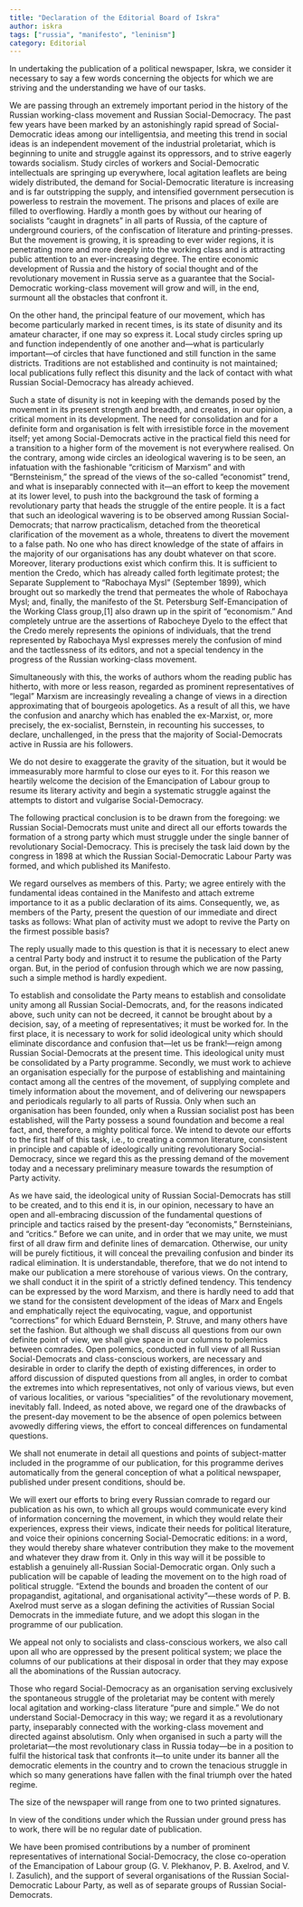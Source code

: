 ```yaml
---
title: "Declaration of the Editorial Board of Iskra"
author: iskra
tags: ["russia", "manifesto", "leninism"]
category: Editorial
---
```


In undertaking the publication of a political newspaper, Iskra, we consider it necessary to say a few words concerning the objects for which we are striving and the understanding we have of our tasks.

We are passing through an extremely important period in the history of the Russian working-class movement and Russian Social-Democracy. The past few years have been marked by an astonishingly rapid spread of Social-Democratic ideas among our intelligentsia, and meeting this trend in social ideas is an independent movement of the industrial proletariat, which is beginning to unite and struggle against its oppressors, and to strive eagerly towards socialism. Study circles of workers and Social-Democratic intellectuals are springing up everywhere, local agitation leaflets are being widely distributed, the demand for Social-Democratic literature is increasing and is far outstripping the supply, and intensified government persecution is powerless to restrain the movement. The prisons and places of exile are filled to overflowing. Hardly a month goes by without our hearing of socialists “caught in dragnets” in all parts of Russia, of the capture of underground couriers, of the confiscation of literature and printing-presses. But the movement is growing, it is spreading to ever wider regions, it is penetrating more and more deeply into the working class and is attracting public attention to an ever-increasing degree. The entire economic development of Russia and the history of social thought and of the revolutionary movement in Russia serve   as a guarantee that the Social-Democratic working-class movement will grow and will, in the end, surmount all the obstacles that confront it.

On the other hand, the principal feature of our movement, which has become particularly marked in recent times, is its state of disunity and its amateur character, if one may so express it. Local study circles spring up and function independently of one another and—what is particularly important—of circles that have functioned and still function in the same districts. Traditions are not established and continuity is not maintained; local publications fully reflect this disunity and the lack of contact with what Russian Social-Democracy has already achieved.

Such a state of disunity is not in keeping with the demands posed by the movement in its present strength and breadth, and creates, in our opinion, a critical moment in its development. The need for consolidation and for a definite form and organisation is felt with irresistible force in the movement itself; yet among Social-Democrats active in the practical field this need for a transition to a higher form of the movement is not everywhere realised. On the contrary, among wide circles an ideological wavering is to be seen, an infatuation with the fashionable “criticism of Marxism” and with “Bernsteinism,” the spread of the views of the so-called “economist” trend, and what is inseparably connected with it—an effort to keep the movement at its lower level, to push into the background the task of forming a revolutionary party that heads the struggle of the entire people. It is a fact that such an ideological wavering is to be observed among Russian Social-Democrats; that narrow practicalism, detached from the theoretical clarification of the movement as a whole, threatens to divert the movement to a false path. No one who has direct knowledge of the state of affairs in the majority of our organisations has any doubt whatever on that score. Moreover, literary productions exist which confirm this. It is sufficient to mention the Credo, which has already called forth legitimate protest; the Separate Supplement to “Rabochaya Mysl” (September 1899), which brought out so markedly the trend that permeates the whole of Rabochaya Mysl; and, finally, the manifesto of the St. Petersburg Self-Emancipation of   the Working Class group,[1] also drawn up in the spirit of “economism.” And completely untrue are the assertions of Rabocheye Dyelo to the effect that the Credo merely represents the opinions of individuals, that the trend represented by Rabochaya Mysl expresses merely the confusion of mind and the tactlessness of its editors, and not a special tendency in the progress of the Russian working-class movement.

Simultaneously with this, the works of authors whom the reading public has hitherto, with more or less reason, regarded as prominent representatives of “legal” Marxism are increasingly revealing a change of views in a direction approximating that of bourgeois apologetics. As a result of all this, we have the confusion and anarchy which has enabled the ex-Marxist, or, more precisely, the ex-socialist, Bernstein, in recounting his successes, to declare, unchallenged, in the press that the majority of Social-Democrats active in Russia are his followers.

We do not desire to exaggerate the gravity of the situation, but it would be immeasurably more harmful to close our eyes to it. For this reason we heartily welcome the decision of the Emancipation of Labour group to resume its literary activity and begin a systematic struggle against the attempts to distort and vulgarise Social-Democracy.

The following practical conclusion is to be drawn from the foregoing: we Russian Social-Democrats must unite and direct all our efforts towards the formation of a strong party which must struggle under the single banner of revolutionary Social-Democracy. This is precisely the task laid down by the congress in 1898 at which the Russian Social-Democratic Labour Party was formed, and which published its Manifesto.

We regard ourselves as members of this. Party; we agree entirely with the fundamental ideas contained in the Manifesto and attach extreme importance to it as a public declaration of its aims. Consequently, we, as members of the Party, present the question of our immediate and direct tasks as follows: What plan of activity must we adopt to revive the Party on the firmest possible basis?

The reply usually made to this question is that it is necessary to elect anew a central Party body and instruct it to   resume the publication of the Party organ. But, in the period of confusion through which we are now passing, such a simple method is hardly expedient.

To establish and consolidate the Party means to establish and consolidate unity among all Russian Social-Democrats, and, for the reasons indicated above, such unity can not be decreed, it cannot be brought about by a decision, say, of a meeting of representatives; it must be worked for. In the first place, it is necessary to work for solid ideological unity which should eliminate discordance and confusion that—let us be frank!—reign among Russian Social-Democrats at the present time. This ideological unity must be consolidated by a Party programme. Secondly, we must work to achieve an organisation especially for the purpose of establishing and maintaining contact among all the centres of the movement, of supplying complete and timely information about the movement, and of delivering our newspapers and periodicals regularly to all parts of Russia. Only when such an organisation has been founded, only when a Russian socialist post has been established, will the Party possess a sound foundation and become a real fact, and, therefore, a mighty political force. We intend to devote our efforts to the first half of this task, i.e., to creating a common literature, consistent in principle and capable of ideologically uniting revolutionary Social-Democracy, since we regard this as the pressing demand of the movement today and a necessary preliminary measure towards the resumption of Party activity.

As we have said, the ideological unity of Russian Social-Democrats has still to be created, and to this end it is, in our opinion, necessary to have an open and all-embracing discussion of the fundamental questions of principle and tactics raised by the present-day “economists,” Bernsteinians, and “critics.” Before we can unite, and in order that we may unite, we must first of all draw firm and definite lines of demarcation. Otherwise, our unity will be purely fictitious, it will conceal the prevailing confusion and binder its radical elimination. It is understandable, therefore, that we do not intend to make our publication a mere storehouse of various views. On the contrary, we shall conduct it in the spirit of a strictly defined tendency. This tendency can   be expressed by the word Marxism, and there is hardly need to add that we stand for the consistent development of the ideas of Marx and Engels and emphatically reject the equivocating, vague, and opportunist “corrections” for which Eduard Bernstein, P. Struve, and many others have set the fashion. But although we shall discuss all questions from our own definite point of view, we shall give space in our columns to polemics between comrades. Open polemics, conducted in full view of all Russian Social-Democrats and class-conscious workers, are necessary and desirable in order to clarify the depth of existing differences, in order to afford discussion of disputed questions from all angles, in order to combat the extremes into which representatives, not only of various views, but even of various localities, or various “specialities” of the revolutionary movement, inevitably fall. Indeed, as noted above, we regard one of the drawbacks of the present-day movement to be the absence of open polemics between avowedly differing views, the effort to conceal differences on fundamental questions.

We shall not enumerate in detail all questions and points of subject-matter included in the programme of our publication, for this programme derives automatically from the general conception of what a political newspaper, published under present conditions, should be.

We will exert our efforts to bring every Russian comrade to regard our publication as his own, to which all groups would communicate every kind of information concerning the movement, in which they would relate their experiences, express their views, indicate their needs for political literature, and voice their opinions concerning Social-Democratic editions: in a word, they would thereby share whatever contribution they make to the movement and whatever they draw from it. Only in this way will it be possible to establish a genuinely all-Russian Social-Democratic organ. Only such a publication will be capable of leading the movement on to the high road of political struggle. “Extend the bounds and broaden the content of our propagandist, agitational, and organisational activity”—these words of P. B. Axelrod must serve as a slogan defining the activities of Russian Social Democrats in the immediate future, and we adopt this slogan in the programme of our publication.

We appeal not only to socialists and class-conscious workers, we also call upon all who are oppressed by the present political system; we place the columns of our publications at their disposal in order that they may expose all the abominations of the Russian autocracy.

Those who regard Social-Democracy as an organisation serving exclusively the spontaneous struggle of the proletariat may be content with merely local agitation and working-class literature “pure and simple.” We do not understand Social-Democracy in this way; we regard it as a revolutionary party, inseparably connected with the working-class movement and directed against absolutism. Only when organised in such a party will the proletariat—the most revolutionary class in Russia today—be in a position to fulfil the historical task that confronts it—to unite under its banner all the democratic elements in the country and to crown the tenacious struggle in which so many generations have fallen with the final triumph over the hated regime.

The size of the newspaper will range from one to two printed signatures.

In view of the conditions under which the Russian under ground press has to work, there will be no regular date of publication.

We have been promised contributions by a number of prominent representatives of international Social-Democracy, the close co-operation of the Emancipation of Labour group (G. V. Plekhanov, P. B. Axelrod, and V. I. Zasulich), and the support of several organisations of the Russian Social-Democratic Labour Party, as well as of separate groups of Russian Social-Democrats. 
